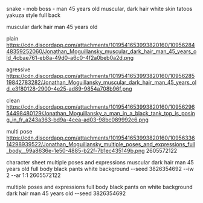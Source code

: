 snake - mob boss - 
man 45 years old
muscular, dark hair white skin
tatoos yakuza style full back



muscular dark hair man 45 years old

plain
https://cdn.discordapp.com/attachments/1019541653993820160/1095628448359252060/Jonathan_Moguillansky_muscular_dark_hair_man_45_years_old_4cbae761-eb8a-49d0-a6c0-4f2a0beb0a2d.png

agressive
https://cdn.discordapp.com/attachments/1019541653993820160/1095628519842783282/Jonathan_Moguillansky_muscular_dark_hair_man_45_years_old_e3f80128-2900-4e25-ad89-9854a708b96f.png


clean
https://cdn.discordapp.com/attachments/1019541653993820160/1095629654498480129/Jonathan_Moguillansky_a_man_in_a_black_tank_top_is_posing_in_fr_a243a363-bd9a-4cea-ad03-98bc089992c6.png

<!-- muscular
https://cdn.discordapp.com/attachments/1019541653993820160/1095630203868430396/Jonathan_Moguillansky_the_man_is_posing_wearing_a_gray_tank_top_d084d6e1-c8c2-460d-98b7-96cbaf83fcad.png -->


multi pose
 https://cdn.discordapp.com/attachments/1019541653993820160/1095633614298939522/Jonathan_Moguillansky_multiple_poses_and_expressions_full_body__99a8636e-1e50-4885-b22f-7b1ec435149b.png
2605572122


character sheet multiple poses and expressions
muscular dark hair man 45 years old
full body black pants white background
--seed 3826354692 --iw 2 --ar 1:1
2605572122


multiple poses and expressions full body black pants on white background
dark hair man 45 years old --seed 3826354692